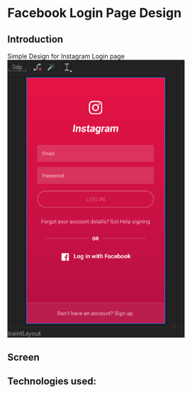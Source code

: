 # Facebook Login Page Design

## Introduction
Simple Design for  Instagram Login page
<img src="assets/img.PNG" alt="drawing" width="400"/>
## Screen



## Technologies used:

